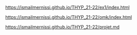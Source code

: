 
https://ismailmernissi.github.io/THYP_21-22/ex1/index.html

https://ismailmernissi.github.io/THYP_21-22/omk/index.html

https://ismailmernissi.github.io/THYP_21-22/projet.md
